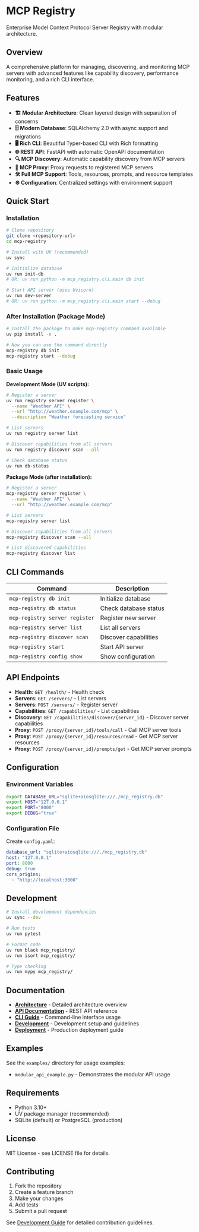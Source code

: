 # MCP Registry

Enterprise Model Context Protocol Server Registry with modular architecture.

## Overview

A comprehensive platform for managing, discovering, and monitoring MCP servers with advanced features like capability discovery, performance monitoring, and a rich CLI interface.

## Features

- **🏗️ Modular Architecture**: Clean layered design with separation of concerns
- **🗄️ Modern Database**: SQLAlchemy 2.0 with async support and migrations
- **🖥️ Rich CLI**: Beautiful Typer-based CLI with Rich formatting
- **🌐 REST API**: FastAPI with automatic OpenAPI documentation
- **🔍 MCP Discovery**: Automatic capability discovery from MCP servers
- **🔄 MCP Proxy**: Proxy requests to registered MCP servers
- **🛠️ Full MCP Support**: Tools, resources, prompts, and resource templates
- **⚙️ Configuration**: Centralized settings with environment support

## Quick Start

### Installation

```bash
# Clone repository
git clone <repository-url>
cd mcp-registry

# Install with UV (recommended)
uv sync

# Initialize database
uv run init-db
# OR: uv run python -m mcp_registry.cli.main db init

# Start API server (uses Uvicorn)
uv run dev-server
# OR: uv run python -m mcp_registry.cli.main start --debug
```

### After Installation (Package Mode)

```bash
# Install the package to make mcp-registry command available
uv pip install -e .

# Now you can use the command directly
mcp-registry db init
mcp-registry start --debug
```

### Basic Usage

**Development Mode (UV scripts):**
```bash
# Register a server
uv run registry server register \
  --name "Weather API" \
  --url "http://weather.example.com/mcp" \
  --description "Weather forecasting service"

# List servers  
uv run registry server list

# Discover capabilities from all servers
uv run registry discover scan --all

# Check database status
uv run db-status
```

**Package Mode (after installation):**
```bash
# Register a server
mcp-registry server register \
  --name "Weather API" \
  --url "http://weather.example.com/mcp"

# List servers
mcp-registry server list

# Discover capabilities from all servers
mcp-registry discover scan --all

# List discovered capabilities
mcp-registry discover list
```

## CLI Commands

| Command | Description |
|---------|-------------|
| `mcp-registry db init` | Initialize database |
| `mcp-registry db status` | Check database status |
| `mcp-registry server register` | Register new server |
| `mcp-registry server list` | List all servers |
| `mcp-registry discover scan` | Discover capabilities |
| `mcp-registry start` | Start API server |
| `mcp-registry config show` | Show configuration |

## API Endpoints

- **Health**: `GET /health/` - Health check
- **Servers**: `GET /servers/` - List servers
- **Servers**: `POST /servers/` - Register server
- **Capabilities**: `GET /capabilities/` - List capabilities
- **Discovery**: `GET /capabilities/discover/{server_id}` - Discover server capabilities
- **Proxy**: `POST /proxy/{server_id}/tools/call` - Call MCP server tools
- **Proxy**: `POST /proxy/{server_id}/resources/read` - Get MCP server resources
- **Proxy**: `POST /proxy/{server_id}/prompts/get` - Get MCP server prompts

## Configuration

### Environment Variables

```bash
export DATABASE_URL="sqlite+aiosqlite:///./mcp_registry.db"
export HOST="127.0.0.1"
export PORT="8000"
export DEBUG="true"
```

### Configuration File

Create `config.yaml`:

```yaml
database_url: "sqlite+aiosqlite:///./mcp_registry.db"
host: "127.0.0.1"
port: 8000
debug: true
cors_origins:
  - "http://localhost:3000"
```

## Development

```bash
# Install development dependencies
uv sync --dev

# Run tests
uv run pytest

# Format code
uv run black mcp_registry/
uv run isort mcp_registry/

# Type checking
uv run mypy mcp_registry/
```

## Documentation

- **[Architecture](docs/architecture.md)** - Detailed architecture overview
- **[API Documentation](docs/api.md)** - REST API reference
- **[CLI Guide](docs/cli.md)** - Command-line interface usage
- **[Development](docs/development.md)** - Development setup and guidelines
- **[Deployment](docs/deployment.md)** - Production deployment guide

## Examples

See the `examples/` directory for usage examples:

- `modular_api_example.py` - Demonstrates the modular API usage

## Requirements

- Python 3.10+
- UV package manager (recommended)
- SQLite (default) or PostgreSQL (production)

## License

MIT License - see LICENSE file for details.

## Contributing

1. Fork the repository
2. Create a feature branch
3. Make your changes
4. Add tests
5. Submit a pull request

See [Development Guide](docs/development.md) for detailed contribution guidelines.
